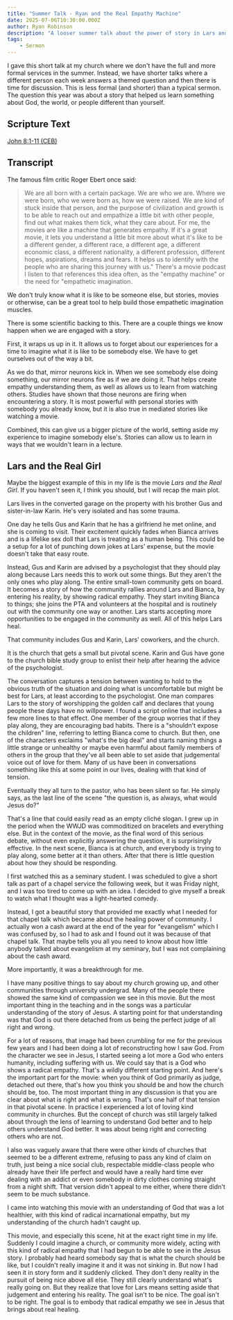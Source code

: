 ```yaml
---
title: "Summer Talk - Ryan and the Real Empathy Machine"
date: 2025-07-06T10:30:00.000Z
author: Ryan Robinson
description: "A looser summer talk about the power of story in Lars and the Real Girl"
tags:
    - Sermon
---
```


I gave this short talk at my church where we don't have the full and more formal services in the summer. Instead, we have shorter talks where a different person each week answers a themed question and then there is time for discussion. This is less formal (and shorter) than a typical sermon. The question this year was about a story that helped us learn something about God, the world, or people different than yourself.

## Scripture Text

[John 8:1-11 (CEB)](https://www.biblegateway.com/passage/?search=john%208%3A1-11&version=CEB)

## Transcript

The famous film critic Roger Ebert once said:

> We are all born with a certain package. We are who we are. Where we were born, who we were born as, how we were raised. We are kind of stuck inside that person, and the purpose of civilization and growth is to be able to reach out and empathize a little bit with other people, find out what makes them tick, what they care about. For me, the movies are like a machine that generates empathy. If it's a great movie, it lets you understand a little bit more about what it's like to be a different gender, a different race, a different age, a different economic class, a different nationality, a different profession, different hopes, aspirations, dreams and fears. It helps us to identify with the people who are sharing this journey with us."
There's a movie podcast I listen to that references this idea often, as the "empathy machine" or the need for "empathetic imagination.

We don't truly know what it is like to be someone else, but stories, movies or otherwise, can be a great tool to help build those empathetic imagination muscles.

There is some scientific backing to this. There are a couple things we know happen when we are engaged with a story.

First, it wraps us up in it. It allows us to forget about our experiences for a time to imagine what it is like to be somebody else. We have to get ourselves out of the way a bit.

As we do that, mirror neurons kick in. When we see somebody else doing something, our mirror neurons fire as if we are doing it. That helps create empathy understanding them, as well as allows us to learn from watching others. Studies have shown that those neurons are firing when encountering a story. It is most powerful with personal stories with somebody you already know, but it is also true in mediated stories like watching a movie.

Combined, this can give us a bigger picture of the world, setting aside my experience to imagine somebody else's. Stories can allow us to learn in ways that we wouldn't learn in a lecture.

## Lars and the Real Girl

Maybe the biggest example of this in my life is the movie *Lars and the Real Girl*. If you haven't seen it, I think you should, but I will recap the main plot.

Lars lives in the converted garage on the property with his brother Gus and sister-in-law Karin. He's very isolated and has some trauma.

One day he tells Gus and Karin that he has a girlfriend he met online, and she is coming to visit. Their excitement quickly fades when Bianca arrives and is a lifelike sex doll that Lars is treating as a human being. This could be a setup for a lot of punching down jokes at Lars' expense, but the movie doesn't take that easy route.

Instead, Gus and Karin are advised by a psychologist that they should play along because Lars needs this to work out some things. But they aren't the only ones who play along. The entire small-town community gets on board. It becomes a story of how the community rallies around Lars and Bianca, by entering his reality, by showing radical empathy. They start inviting Bianca to things; she joins the PTA and volunteers at the hospital and is routinely out with the community one way or another. Lars starts accepting more opportunities to be engaged in the community as well. All of this helps Lars heal.

That community includes Gus and Karin, Lars' coworkers, and the church.

It is the church that gets a small but pivotal scene. Karin and Gus have gone to the church bible study group to enlist their help after hearing the advice of the psychologist.

The conversation captures a tension between wanting to hold to the obvious truth of the situation and doing what is uncomfortable but might be best for Lars, at least according to the psychologist. One man compares Lars to the story of worshipping the golden calf and declares that young people these days have no willpower. I found a script online that includes a few more lines to that effect. One member of the group worries that if they play along, they are encouraging bad habits. There is a "shouldn't expose the children" line, referring to letting Bianca come to church. But then, one of the characters exclaims "what's the big deal" and starts naming things a little strange or unhealthy or maybe even harmful about family members of others in the group that they've all been able to set aside that judgemental voice out of love for them. Many of us have been in conversations something like this at some point in our lives, dealing with that kind of tension.

Eventually they all turn to the pastor, who has been silent so far. He simply says, as the last line of the scene "the question is, as always, what would Jesus do?"

That's a line that could easily read as an empty cliché slogan. I grew up in the period when the WWJD was commoditized on bracelets and everything else. But in the context of the movie, as the final word of this serious debate, without even explicitly answering the question, it is surprisingly effective. In the next scene, Bianca is at church, and everybody is trying to play along, some better at it than others. After that there is little question about how they should be responding.

I first watched this as a seminary student. I was scheduled to give a short talk as part of a chapel service the following week, but it was Friday night, and I was too tired to come up with an idea. I decided to give myself a break to watch what I thought was a light-hearted comedy.

Instead, I got a beautiful story that provided me exactly what I needed for that chapel talk which became about the healing power of community. I actually won a cash award at the end of the year for "evangelism" which I was confused by, so I had to ask and I found out it was because of that chapel talk. That maybe tells you all you need to know about how little anybody talked about evangelism at my seminary, but I was not complaining about the cash award.

More importantly, it was a breakthrough for me.

I have many positive things to say about my church growing up, and other communities through university undergrad. Many of the people there showed the same kind of compassion we see in this movie. But the most important thing in the teaching and in the songs was a particular understanding of the story of Jesus. A starting point for that understanding was that God is out there detached from us being the perfect judge of all right and wrong.

For a lot of reasons, that image had been crumbling for me for the previous few years and I had been doing a lot of reconstructing how I saw God. From the character we see in Jesus, I started seeing a lot more a God who enters humanity, including suffering with us. We could say that is a God who shows a radical empathy. That's a wildly different starting point.
And here's the important part for the movie: when you think of God primarily as judge, detached out there, that's how you think you should be and how the church should be, too. The most important thing in any discussion is that you are clear about what is right and what is wrong. That's one half of that tension in that pivotal scene. In practice I experienced a lot of loving kind community in churches. But the concept of church was still largely talked about through the lens of learning to understand God better and to help others understand God better. It was about being right and correcting others who are not.

I also was vaguely aware that there were other kinds of churches that seemed to be a different extreme, refusing to pass any kind of claim on truth, just being a nice social club, respectable middle-class people who already have their life perfect and would have a really hard time ever dealing with an addict or even somebody in dirty clothes coming straight from a night shift. That version didn't appeal to me either, where there didn't seem to be much substance.

I came into watching this movie with an understanding of God that was a lot healthier, with this kind of radical incarnational empathy, but my understanding of the church hadn't caught up.

This movie, and especially this scene, hit at the exact right time in my life. Suddenly I could imagine a church, or community more widely, acting with this kind of radical empathy that I had begun to be able to see in the Jesus story. I probably had heard somebody say that is what the church should be like, but I couldn't really imagine it and it was not sinking in. But now I had seen it in story form and it suddenly clicked. They don't deny reality in the pursuit of being nice above all else. They still clearly understand what's really going on. But they realize that love for Lars means setting aside that judgement and entering his reality. The goal isn't to be nice. The goal isn't to be right. The goal is to embody that radical empathy we see in Jesus that brings about real healing.
